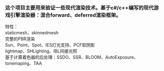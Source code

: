 ### 这个项目主要用来验证一些现代渲染技术。基于c#/c++编写的现代游戏引擎渲染器：混合forward、deferred渲染框架。
特性：  
staticmesh、skinnedmesh  
完整的PBR渲染  
Sun、Point、Spot、IES灯光支持、PCF软阴影  
lightmap、SHLighting、IBL间接光照  
基于计算着色器的后处理：SSDO、SSR、BLOOM、AutoExposure、tonemaping、TAA  


